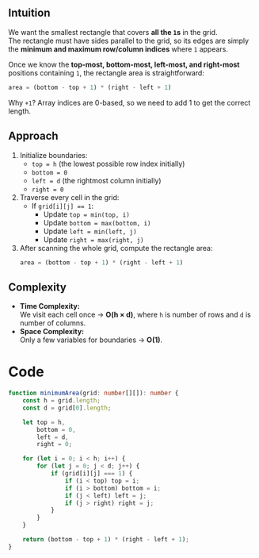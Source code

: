 ## Intuition

We want the smallest rectangle that covers **all the `1`s** in the
grid.\
The rectangle must have sides parallel to the grid, so its edges are
simply the **minimum and maximum row/column indices** where `1` appears.

Once we know the **top-most, bottom-most, left-most, and right-most**
positions containing `1`, the rectangle area is straightforward:

```js
area = (bottom - top + 1) * (right - left + 1)
```
Why `+1`?
Array indices are 0-based, so we need to add 1 to get the correct length.

## Approach

1.  Initialize boundaries:
    -   `top = h` (the lowest possible row index initially)
    -   `bottom = 0`
    -   `left = d` (the rightmost column initially)
    -   `right = 0`
2.  Traverse every cell in the grid:
    -   If `grid[i][j] == 1`:
        -   Update `top = min(top, i)`
        -   Update `bottom = max(bottom, i)`
        -   Update `left = min(left, j)`
        -   Update `right = max(right, j)`
3.  After scanning the whole grid, compute the rectangle area:
    ```js
    area = (bottom - top + 1) * (right - left + 1)
    ```

## Complexity

-   **Time Complexity:**\
    We visit each cell once → **O(h × d)**, where `h` is number of rows
    and `d` is number of columns.
-   **Space Complexity:**\
    Only a few variables for boundaries → **O(1)**.
# Code

```typescript []
function minimumArea(grid: number[][]): number {
    const h = grid.length;
    const d = grid[0].length;

    let top = h,
        bottom = 0,
        left = d,
        right = 0;

    for (let i = 0; i < h; i++) {
        for (let j = 0; j < d; j++) {
            if (grid[i][j] === 1) {
                if (i < top) top = i;
                if (i > bottom) bottom = i;
                if (j < left) left = j;
                if (j > right) right = j;
            }
        }
    }

    return (bottom - top + 1) * (right - left + 1);
}
```